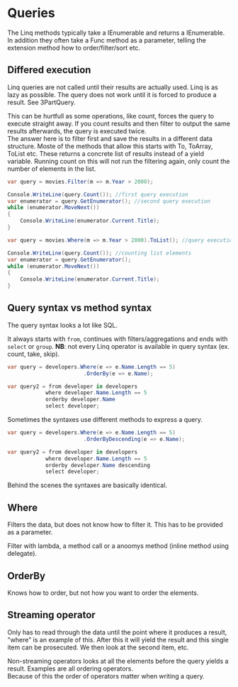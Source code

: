 
# Queries

The Linq methods typically take a IEnumerable and returns a IEnumerable. In addition they often take a Func method as a parameter, telling the extension method how to order/filter/sort etc.

## Differed execution
Linq queries are not called until their results are actually used. Linq is as lazy as possible. The query does not work until it is forced to produce a result. See 3PartQuery.

This can be hurtfull as some operations, like count, forces the query to execute straight away. If you count results and then filter to output the same results afterwards, the query is executed twice.\
The answer here is to filter first and save the results in a different data structure. Moste of the methods that allow this starts with To, ToArray, ToList etc. These returns a concrete list of results instead of a yield variable. Running count on this will not run the filtering again, only count the number of elements in the list.
```C#
var query = movies.Filter(m => m.Year > 2000);

Console.WriteLine(query.Count()); //first query execution
var enumerator = query.GetEnumerator(); //second query execution
while (enumerator.MoveNext())
{
    Console.WriteLine(enumerator.Current.Title);
}
```

```C#
var query = movies.Where(m => m.Year > 2000).ToList(); //query execution

Console.WriteLine(query.Count()); //counting list elements
var enumerator = query.GetEnumerator();
while (enumerator.MoveNext())
{
    Console.WriteLine(enumerator.Current.Title);
}
```

## Query syntax vs method syntax
The query syntax looks a lot like SQL.

It always starts with `from`, continues with filters/aggregations and ends with `select` or `group`.
**NB**: not every Linq operator is available in query syntax (ex. count, take, skip).

```C#
var query = developers.Where(e => e.Name.Length == 5)
                        .OrderBy(e => e.Name);

var query2 = from developer in developers
            where developer.Name.Length == 5
            orderby developer.Name
            select developer;
```

Sometimes the syntaxes use different methods to express a query.
```C#
var query = developers.Where(e => e.Name.Length == 5)
                        .OrderByDescending(e => e.Name);

var query2 = from developer in developers
            where developer.Name.Length == 5
            orderby developer.Name descending
            select developer;
```

Behind the scenes the syntaxes are basically identical.

## Where
Filters the data, but does not know how to filter it. This has to be provided as a parameter.

Filter with lambda, a method call or a anoomys method (inline method using delegate).

## OrderBy
Knows how to order, but not how you want to order the elements.

## Streaming operator
Only has to read through the data until the point where it produces a result, "where" is an example of this. After this it will yield the result and this single item can be prosecuted. We then look at the second item, etc.

Non-streaming operators looks at all the elements before the query yields a result. Examples are all ordering operators.\
Because of this the order of operators matter when writing a query.